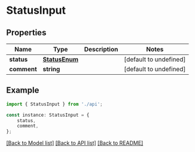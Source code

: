 # StatusInput


## Properties

Name | Type | Description | Notes
------------ | ------------- | ------------- | -------------
**status** | [**StatusEnum**](StatusEnum.md) |  | [default to undefined]
**comment** | **string** |  | [default to undefined]

## Example

```typescript
import { StatusInput } from './api';

const instance: StatusInput = {
    status,
    comment,
};
```

[[Back to Model list]](../README.md#documentation-for-models) [[Back to API list]](../README.md#documentation-for-api-endpoints) [[Back to README]](../README.md)
